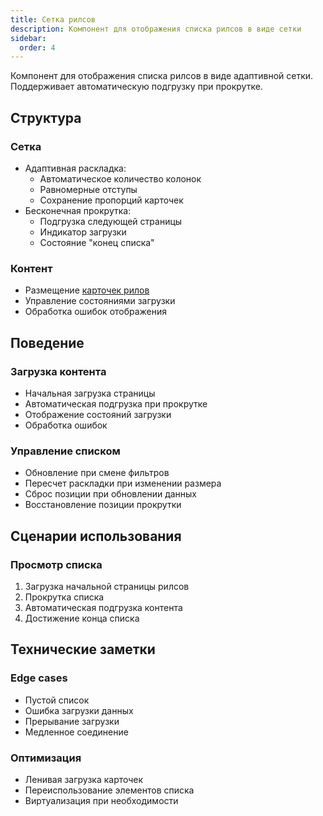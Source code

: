 ```yaml
---
title: Сетка рилсов
description: Компонент для отображения списка рилсов в виде сетки
sidebar:
  order: 4
---
```


Компонент для отображения списка рилсов в виде адаптивной сетки. Поддерживает автоматическую подгрузку при прокрутке.

## Структура

### Сетка
- Адаптивная раскладка:
  - Автоматическое количество колонок
  - Равномерные отступы
  - Сохранение пропорций карточек
- Бесконечная прокрутка:
  - Подгрузка следующей страницы
  - Индикатор загрузки
  - Состояние "конец списка"

### Контент
- Размещение [карточек рилов](/common/reel)
- Управление состояниями загрузки
- Обработка ошибок отображения

## Поведение

### Загрузка контента
- Начальная загрузка страницы
- Автоматическая подгрузка при прокрутке
- Отображение состояний загрузки
- Обработка ошибок

### Управление списком
- Обновление при смене фильтров
- Пересчет раскладки при изменении размера
- Сброс позиции при обновлении данных
- Восстановление позиции прокрутки

## Сценарии использования

### Просмотр списка
1. Загрузка начальной страницы рилсов
2. Прокрутка списка
3. Автоматическая подгрузка контента
4. Достижение конца списка

## Технические заметки

### Edge cases
- Пустой список
- Ошибка загрузки данных
- Прерывание загрузки
- Медленное соединение

### Оптимизация
- Ленивая загрузка карточек
- Переиспользование элементов списка
- Виртуализация при необходимости